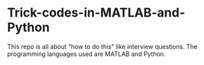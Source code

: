 # Trick-codes-in-MATLAB-and-Python
This repo is all about "how to do this" like interview questions. The programming languages used are MATLAB and Python.
